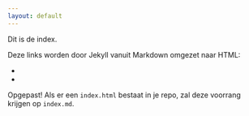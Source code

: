 ```yaml
---
layout: default
---
```

Dit is de index.

Deze links worden door Jekyll vanuit Markdown omgezet naar HTML:

- [](testje.md)
- [](urlzonderfilenaam)

Opgepast! Als er een `index.html` bestaat in je repo, zal deze voorrang krijgen op `index.md`.
